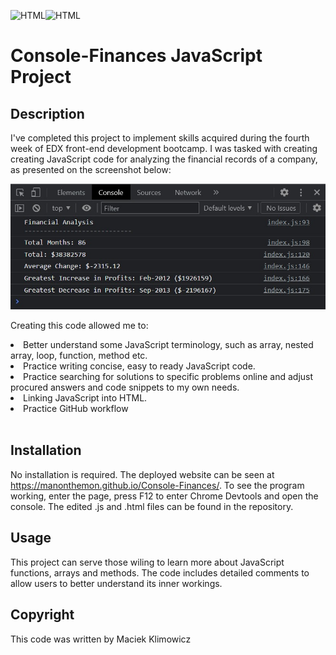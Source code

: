 ![HTML](https://img.shields.io/badge/JavaScript-323330?style=for-the-badge&logo=javascript&logoColor=F7DF1E)![HTML](https://img.shields.io/badge/HTML5-E34F26?style=for-the-badge&logo=html5&logoColor=white) 
# Console-Finances JavaScript Project

## Description


I've completed this project to implement skills acquired during the fourth week of EDX front-end development bootcamp. I was tasked with creating creating JavaScript code for analyzing the financial records of a company, as presented on the screenshot below:

![deployed page screenshot](images/Finances-Console-Screenshot.jpg)

Creating this code allowed me to:


 <li>Better understand some JavaScript terminology, such as array, nested array, loop, function, method etc.</li>
 <li>Practice writing concise, easy to ready JavaScript code.</li>
 <li>Practice searching for solutions to specific problems online and adjust procured answers and code snippets to my own needs.</li>
 <li>Linking JavaScript into HTML.</li>
<li>Practice GitHub workflow </li><br>


## Installation


No installation is required. The deployed website can be seen at https://manonthemon.github.io/Console-Finances/. To see the program working, enter the page, press F12 to enter Chrome Devtools and open the console. The edited .js and .html files can be found in the repository.<br>

## Usage

This project can serve those wiling to learn more about JavaScript functions, arrays and methods. The code includes detailed comments to allow users to better understand its inner workings. 

## Copyright

This code was written by Maciek Klimowicz